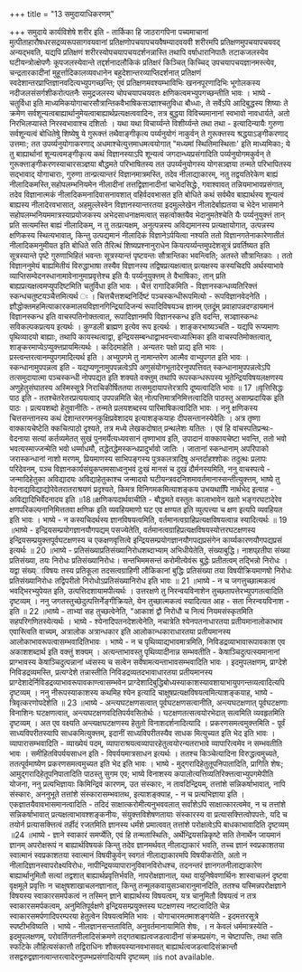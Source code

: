 +++
title = "13 समुदायाधिकरणम्"

+++
समुदाये कार्यविशेषे शरीर इति - तार्किका हि जाठरागपिना पच्यमाचानां मुत्पीताहारौषधरसद्रव्यरूपसागवयवानां प्रतिक्षणोपचयापचयवैषम्यादवयवी शरीरमपि प्रतिक्षणमुपचयापचयवद् अन्यद्भवति, यद्यपि प्रतिक्षणं शरीरस्योपचयापचयदर्शनन्नास्ति तथापि वर्षाधारानिपातैः तटाकजलस्येव घटीयन्त्रोत्क्षेपणैः कूपजलस्येवान्ते तद्दर्शनादलौकिकं प्रतिक्षरं किञ्चित् किच्चिद् उपचयापचयज्ञानमस्त्येव, चन्द्रतारकादीनां मुहूर्त्तादिकालव्यवधानेन बहुदेशान्तरव्याप्तिदर्शनात् प्रतिक्षणं स्वदेशान्तरप्राप्तिज्ञानवदित्यभ्युपगच्छन्ति; एवं प्रतिक्षणमवश्यम्भाविभिः खननपूरणादिभिः भूगोलकस्य नदीजलसंसर्गशीकरोत्पतनैः समुद्रजलस्य चोपचयापचयवतः क्षणिकत्वमभ्युपगच्छन्तीति भावः । भाष्ये - चतुर्विधा इति माध्यमिकयोगाचारसौत्रान्तिकवैभाषिकसञ्ज्ञाश्चतुविधा बौध्धाः, ते सर्वेऽपि आदिबुद्धस्य शिष्याः ते क्रमेण सर्वशून्यत्वबाह्यार्थानुमेयत्वाबाह्यार्थप्रत्यक्षत्ववादिनः, तत्र बुद्धया विविच्यमानानां स्वभावो नावधार्यते, अतो निरभिलप्यास्ते निरस्वभावाश्च दशिर्ताः । यथा यथा विचार्य्यन्ते विशीर्य्यन्ते तथा तथा - इत्यादिन्यायैः गुरुणा सर्वशून्यत्वं बोधितेषुे शिष्येषु ये गुरूक्त्तं तथैवाङ्गीकृत्य पर्य्यनुयोगं नाकुर्वन् ते गुरूक्त्तस्य श्रद्धयाऽङ्गीकरणाद् उत्तमाः; तत उपर्य्यनुयोगाकरणाद् अधमाश्चेत्युत्तमाधमत्वयोगात् "मध्यमां स्थितिमास्थिताः' इति माध्यमिकाः; ये तु बाह्यार्थानां शून्यत्वमङ्गीकृत्य कथं विज्ञानस्याऽपि शून्यत्वं जगदान्ध्यप्रसंगादिति पर्य्यनुयोगमकुर्वन् ते गुरूक्त्ताङ्गीकरणस्याचारसञ्ज्ञया बौद्धमते परिभाषितस्य तत उपर्य्यनुयोगस्य योगसञ्ज्ञया तन्मते परिभापितस्य सद्भावाद् योगाचाराः, गुरुणा तान्प्रत्यान्तरं विज्ञानमात्रमस्ति, तदेव नीलाद्याकारम्, नतु तद्वयतिरेकेण बाह्यं नीलादिकमस्ति,सहोपलम्भनियमेन नीलादीनां तत्तद्विज्ञानादीनां चाभेदसिद्धेः, गवाश्वावत् तन्नियमाभावप्रसंगात्, तदेव विज्ञानात्मकं नीलादिकमनादिवासनावशात् वहिर्वदवभासत इति बोधिते कथं सर्वथैव बाह्यार्थस्य शून्यत्वं बाह्यस्य नीलादेरवभासात्, अहमुल्लेस्वेन विज्ञानस्यान्तरतया इदमुल्लेखेन नीलादेर्बाह्यतया च भेदेन भासमाने सहोपलम्भनियममात्रस्याप्रयोजकस्य अभेदसाधनाक्षमत्वात् सहत्वोक्तयैव भेदानुमतेश्चेति यैः पर्य्यनुयुक्त्तं तान् प्रति सत्यमस्ति बाह्यं नीलादिकम्, न तु तत्प्रत्यक्षम्, अनुत्पन्नस्य अविद्यमानस्य प्रत्यक्षायोगात्, उत्पन्नस्य क्षणिकस्य स्थित्यभावात्, किन्तु उत्पद्यमानं नीलादिकं विज्ञानेऽर्पयित्वा नश्यति ततो विज्ञानगतेनाकारेणातीतं नीलादिकमनुमीयत इति बोधिते सति तैरित्थं शिष्यप्रश्नानुराधेन कियत्पर्य्यन्तमुपदेशसूत्रं प्रवर्तिष्यत इति सूत्रस्यान्ते पृष्टे गुरुणाभिहितं भवन्तः सूत्रस्यान्तं पृष्टवन्तः सौत्रान्तिका भवन्त्विति; अतस्ते सौत्रान्तिकाः । ततो विज्ञाननुमेयं बाह्यमितीयं विरुद्धाभाषा तस्यैव विज्ञानस्य तद्विषप्रत्यक्षत्वात् प्रत्यक्षस्य कस्यचिदपि अर्थस्याभावे व्याप्तिसम्वेदनस्धानामावेनानुमाप्रवृत्तेश्च इति यैः पर्य्यनुयुक्त्तम् ते वैभाषिकाः, तान् प्रति बाह्यप्रत्यक्षत्वमप्युपदिष्टमिति चतुर्विधा इति भावः । चैत्तं रागादिकमिति - विज्ञानस्कन्धव्यतिरिक्त्तं स्कन्धचतुष्टयञ्चैत्तमित्यर्थ ः । चित्तचैत्तशब्दनिर्दिष्टं पञ्चस्कन्धीरूपमित्यो - रूपविज्ञानवेदनेति । ज्ञौद्धोक्तमहमित्याकारकमालयविज्ञानगिन्द्रियादिजन्यं रूपादिविषयञ्च ज्ञानम् एतदृूंम् प्रवाहापन्नदण्डायमानं विज्ञानस्कन्ध इति वाचस्पतिनोक्तत्वात्, रूपादिज्ञानमपि विज्ञानस्कन्ध इति वदन्ति, सञ्ज्ञास्कन्धः सविकल्पकप्रत्यय इत्यर्थः । कुण्डली ब्राह्मण इत्येव रूप इत्यर्थः । शाङ्करभाष्यञ्चति - यद्यपि रूप्यमाणः पृथिव्यादयो बाह्याः, तथापि कायस्थत्वाद्वा, इन्द्रियसम्बन्धाद्वाभवन्त्वाध्यात्मिका इति वाचस्पतिमोक्तत्वात्, शाङ्करमाप्येऽप्युक्त्तप्रायमित्यर्थः । कदिदमाहेति । अन्यतरः पक्षो प्राद्य इति भावः । प्रस्त्वन्तरत्वानम्युपगमादित्यर्थ इति । अभ्युपगमे तु नामान्तरेण आत्मैव वाभ्युपगत इति भावः । स्कन्धानामुपपन्नत्व इति - यद्यप्यणूनामुपपन्नत्वेऽपि अणुसंयोगभूतादेरनुपपत्तिवत् स्कन्धानामुपपन्नत्वेऽपि तत्समुदायात्मा पञ्चस्कन्धी नोपपद्यत इति शक्यते वक्त्तुम् तथापि रूपस्कन्धरूपस्य भूतेन्द्रियविषयलक्षणस्य अणुहेतुसंघातस्य अस्मिस्सूत्रे निराचिकीर्षिततया तत्समुदायापत्तेरत्रापि दूष्यत्वादिति भावः ॥ 17 ॥वृत्तिसिद्धः पाठ इति - ततश्चेतरेतरप्रत्ययत्वाद् उपपन्नमिति चेत् नोत्पत्तिमात्रनिमित्तत्वादिति पाठस्तु असाम्प्रदायिक इति पाठः । प्रत्ययशब्दो हेतुवानीतिः - तन्मते प्रलयशब्दस्य पारिमाषिकत्वादिति भावः । ननु क्षणिकस्य चित्तसन्तानस्य कथं देशान्तरगमनकुक्षिप्रवेशादय इत्याशङ्कयाहः दीपसन्तानस्येवेतिः । अत्र तृष्णा वाक्कायचेष्टेति क्कचित्पाठो दृश्यते, तत्र मध्ये लेखकदोषात् प्रन्थलेशः यतितः । एवं हि वांचस्पतिप्रन्थः- वेदनाया सत्यां कर्तव्यमेतत् सुखं पुनमर्येत्यध्यवसानं तृष्णाभाव इति, उपादानं वाक्कायचेष्टा भवन्ति, ततो भवो भवत्यस्माज्जन्मेति भवो धर्म्माधमौ, तद्धेतद्धेमस्कन्धप्रादुर्भावो जातिः । जातानां स्कन्धानाम् अपरिपाको जरास्कन्धानां नाशो मरणम्, प्रियमाणस्य साभिपङ्गस्य पुत्रकलत्रादिषु अन्तर्दाहश्शोकः तदुत्थः प्रलापः परिदेवनम्, पञ्च विज्ञानकार्यसंयुकप्तमसाध्वनुभवं दुःखं मानसं च दुखं दौर्मनस्यमिति, ननु वाचस्पत्ये - जन्मादिहेतुका अविद्यादयः अविद्याहेतुकाश्च जन्मादयो घटीयन्त्रवदनिशमावर्तमानास्सन्तीत्युक्त्तम्, भाष्ये तु वेदनाद्यविद्याद्योरेवेतरातराश्रयणं प्रदृश्यते, किमत्र विनिगमकमित्याशङ्कय उभयथापिि नार्थभेद इत्याह - अविद्यादिभिर्वेदनादय इति ॥18॥क्षणिकपदार्थवाचीति - बौद्धमते वस्तुतः कालाभावेन खतो भङ्गरघटादेरेव क्षणपरिकल्पनानिमित्ततवा क्षणिक इति व्यवहियमाणो घट एव क्षण्यत इति व्युत्पत्त्या च क्षण इत्यपि व्यवहियत इति भावः । भाष्ये - न कस्यचिदर्थस्य ज्ञानविषयत्वमिति, वर्तमानत्वग्राहिप्रत्यक्षविषयत्वान्न स्यादित्यर्थः ॥ 19 ॥भाष्ये - इन्द्रियसम्प्रयोगज्ञानयौगपद्यम् पसज्येतेति, वर्तमानत्वग्राहिप्रत्यक्षविषयस्योत्तरघटक्षणस्य इन्द्रियसम्प्रयुक्त्तपूर्वघटक्षणस्य च एकक्षणवृत्तित्वे इन्द्रियसम्प्रयोगज्ञानयौगपद्यप्रसंगेन कार्य्यकारणयौगपद्यप्रसं इत्यर्थः ॥ 20 ॥भाष्ये - प्रतिसंख्याप्रतिसंख्यानिरोधशब्दाभ्याम् अभिधीयेतेति, संख्याबुद्धि। नाशप्र्रतीपा संख्या प्रतिसंख्या, तयः निरोधः प्रतिसंख्यानिरोधः। सन्तभिममसन्तं करोमीत्येवंरू बुद्धेः प्रतीतत्वम् तद्भिन्नो निरोधः । यद्वा संख्य्ाविषयः तस्य प्रतिकूला तदसत्वग्राहिणी लौकिकानां बुद्धिः प्रतिसंख्या तया विषयीक्रियमाणषो निरोधः प्रतिसंख्यानिरोधः तद्विपरीतो निरोधोऽप्रतिसंख्यानिरोध इति भावः ॥ 21 ॥भाष्ये - न च जगत्तुच्छात्मकत्वं भवद्भिरभ्युपेयत इति, उत्पत्तिदशायामपीत्यर्थः । उत्तरक्षणे तु निरन्वयविनाशेन तुच्छतापत्तेरभ्युपगतत्वादिति दृष्टव्यम् । ननु जगतस्तुच्छेदुत्पत्तिर्नेङ्गीक्रियते, येन तुच्छात्मकत्वं स्यादित्यत आह - सता निरन्वयविनाश - इति ॥ 22 ॥भाष्ये - ताभ्यां सह तुच्छत्वेनेति, "आकाशं द्वौ निरोधौ च नित्यं नियमसंस्कृतमिति सहपरिगणितस्येत्यर्थः । भाष्ये - श्येनादिपतनदेशत्वेनेति, नचात्रेति श्येनपतनाधारतया प्रतीयमानालोकाभाव एवास्त्विति वाच्यम्, अत्रालोक अत्रान्धकार इति आलोकान्धकाराधारतया प्रतीयमानस्य आलोकाभावरूपत्वासम्भवादितिभावः । भाष्ये - न च पृथिव्याद्यभावमात्रमिति, निविडद्रव्याभावारूपावकाश एव अकाशशब्दार्थ इति वक्त्तुं शक्यम् । अत्यन्ताभावस्तु पृथिव्यादीनान्न सम्भवतीति - केषाञ्चिदुत्पत्स्यमानानां प्राग्भावस्य केषाञ्चिदुत्पन्नानां ध्वंसस्य च सत्वेन सर्वेषामत्यन्ताभावसम्भवादिति भावः । इदमुपलक्षणम्, प्राग्देशे निविडद्रव्यमस्ति, प्रत्यग्देशे तन्नास्तीति निविडद्रव्यतदभावाधारतया प्रतीयमानस्य प्राग्देशादेर्निविडद्रव्याभावरूपावकाण्त्वासम्भवेन प्राग्देशादिबुद्धिबोध्यस्याकाशस्यावशायाभायुपगन्तव्यत्वादित्यपि दृष्टव्यम् । ननु नीरूपस्याकाशस्य कथमिह श्येन इत्यादि चाक्षुषप्रत्यक्षविषयत्वमित्याशङ्कयाह, भाष्ये - त्रिवृत्करणोपदेशेति ॥ 23 ॥भाष्ये - अन्त्यघटक्षणसत्वात् पूर्वघटक्षणसत्वानीति, अन्त्यघटक्षणात् पूर्वघटक्षणाः विनाशिनः घटक्षणत्वात्, अन्त्यघटक्षणवदितिपर्यवसितोर्थः । घटक्षणतत्सत्वयोरभेदात् सत्वमिति व्यवहृतमिति दृष्टव्यम् । अत एव वक्ष्यति अन्त्यक्षघटक्षणस्य हेतुतो विनाशदर्शनादित्यादि । प्रकरणसमत्वमुक्त्तमिति - पूर्वं साध्यविपरीतस्यापि साधकमित्युक्त्तम्, इदानीं साध्यविपरीतस्यैव साधक मित्युच्यत इति भेद इति भावः । व्यापारासम्भवादिति - व्याख्येयं पदम्, व्यापाराश्रयत्वव्यापारहेतुत्वयोरन्यतराभावे व्यापारित्वमेव न सम्भवतीति भावः । समीहितविपर्ययसाधन इति - विपर्ययमात्रसाधन इत्यर्थः । ततश्च किञ्चेत्यादिना विरुद्धत्वमुच्यते, ततत्पूर्वमाष्येण प्रकरणसमत्वमुच्यत इति भेद इति भावः । भाष्ये - मुद्गरादिहेतुतूपनिपातादिति, प्रागिति शेषः; आमुद्गरादिहेतूपनिपातादिति पाठस्तु सुगम एव; भाष्ये विनाशस्य कपालोत्यत्तिव्यतिरिक्त्तत्वाभ्युपगमेपीति योजना, ननु प्रत्यभिज्ञायाः किमिन्द्रिवं कारणम्, उत संस्कारः, न तावदिन्द्रियम्, तत्तांशे सन्निकर्षाभावात्, नापि संस्कारः, अननुभूते तत्तांशे संस्कारासम्भवातथ, इत्याशङ्क्याह, - न च प्रत्यभिज्ञाया इति । एकज्ञातयैवावभासमानत्वादिति - तदिदं साक्षात्करोमीत्यनुभववलात् सर्वांशेऽपि साक्षात्कारत्वमेव, न च तत्तांशे सन्निकर्षाभावात् प्रत्यक्षत्वाभावश्शङ्कनीयः, संयुक्त्तविशेषणतायाः संस्कारस्य वा प्रत्यासक्त्तित्वोपपत्तेः, यदि च तयोर्न प्रत्यासक्त्तित्वं तर्हीदं रजतमिति ज्ञानस्य धर्मंशे प्रमात्ववत् तत्तांशे परोक्षत्वेऽपि बाधकाभावादिति दृष्टव्यम् ॥24 ॥भाष्ये - ज्ञाने स्वाकारं समर्प्येति, एवं हि तन्मतास्थितिः, अर्थेन्द्रियसन्निकृष्टे सति तेनार्थेन जायमानं ज्ञानम् अपरोक्षरूपं न बाह्यार्थविषयकं किन्तु तदेव ज्ञानमर्थवत् नीलाद्याकारं भवति, तच्च ज्ञानं स्वप्रकाशतया स्वात्मानं स्वप्रकाशतया स्वात्मानं विषयीकुर्वन् स्वगतं नीलाद्याकारमपि विषयीकरोति, अतो न नीलादिज्ञानस्वापरोक्ष्यविरोधः, नापीन्द्रियव्यापारानुविवानविरोधश्च, तदनन्तरं ज्ञानगतनीलाद्याकारेण बाह्यार्थानुमितौ सत्यां तद्वशात् बाह्यार्थप्रवृत्तिर्भवति, नापरोक्षज्ञानात्, यथा वायुनिषेवणार्थिनः शास्वाचलनं दृष्टवा वृक्षमूले प्रवृत्तिः न चाक्षुषशाखाचलनज्ञानात्, किन्तु तन्मूलकवायुसञ्चारानुमानदिति, ततश्च यस्मिन्नपरोक्षज्ञाने विषयस्य स्वाकारसमर्पकत्वं न तस्मिन् ज्ञाने बाह्यार्थस्य विषयत्वम्, यत्र चानुमितौ विषयत्वं न तत्र स्वाकारसमर्पकत्वम्, अनुमितिपूर्वक्षणे इन्द्रियसम्प्रयुक्त्तस्य घटक्षणस्य नष्टत्वादिति चेन्न स्वाकारसमर्पणादिपरम्परया हेतुत्वेन विषयत्वमिति भावः । योगाचारमतमाशङ्गयेति - इदमत्तरसूत्रे स्पष्टीभविष्यति । भाष्ये - नीलज्ञानसन्तताविति, अनुवर्तमानायामिति शेषः, । न केवलं धर्ममात्रस्येति - इदमुपलक्षणम्, परोवर्तिगतनीलादिसंक्रमणे तद्गतबाह्यत्वजडत्वादीनां संक्रमप्रसंगः, न चेष्टापत्तिः, तथा सति स्फटिके लौहित्यसंकात्तौ तद्विराधिनः शौक्लयस्यानवभासवत् बाह्यार्थत्वजडत्वादिसंक्रान्तौ तसद्वरुद्वज्ञानत्वान्तरत्वादेरनुपम्भप्रसंगादित्यपि दृष्टव्यम् ॥is not available.